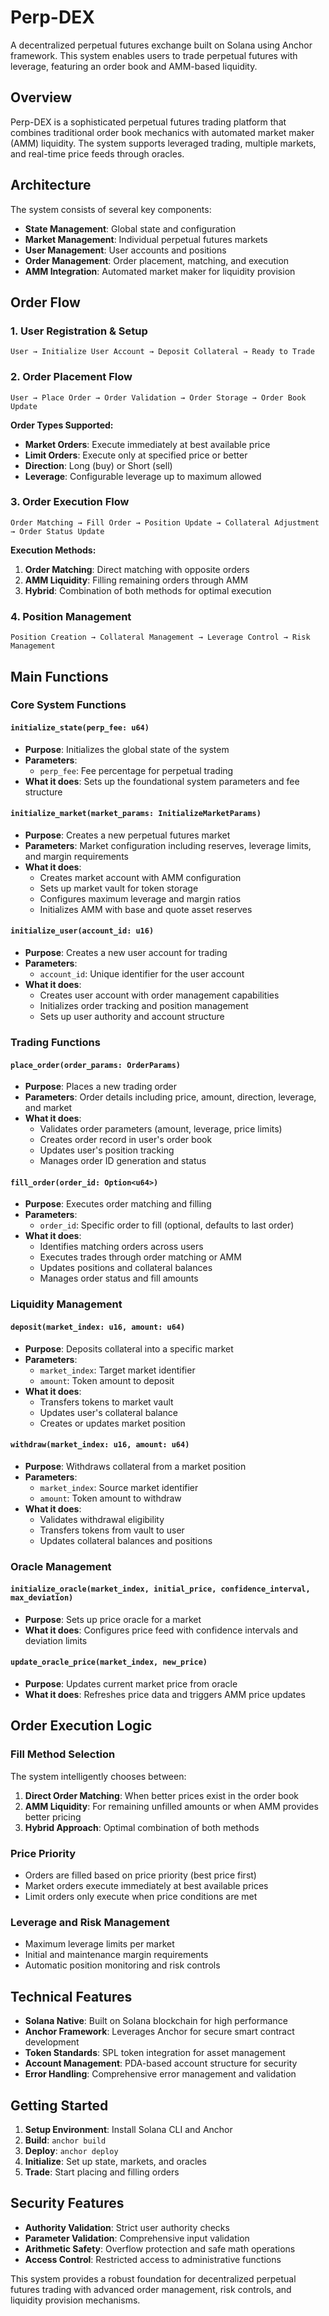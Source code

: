 # Perp-DEX

A decentralized perpetual futures exchange built on Solana using Anchor framework. This system enables users to trade perpetual futures with leverage, featuring an order book and AMM-based liquidity.

## Overview

Perp-DEX is a sophisticated perpetual futures trading platform that combines traditional order book mechanics with automated market maker (AMM) liquidity. The system supports leveraged trading, multiple markets, and real-time price feeds through oracles.

## Architecture

The system consists of several key components:
- **State Management**: Global state and configuration
- **Market Management**: Individual perpetual futures markets
- **User Management**: User accounts and positions
- **Order Management**: Order placement, matching, and execution
- **AMM Integration**: Automated market maker for liquidity provision

## Order Flow

### 1. User Registration & Setup
```
User → Initialize User Account → Deposit Collateral → Ready to Trade
```

### 2. Order Placement Flow
```
User → Place Order → Order Validation → Order Storage → Order Book Update
```

**Order Types Supported:**
- **Market Orders**: Execute immediately at best available price
- **Limit Orders**: Execute only at specified price or better
- **Direction**: Long (buy) or Short (sell)
- **Leverage**: Configurable leverage up to maximum allowed

### 3. Order Execution Flow
```
Order Matching → Fill Order → Position Update → Collateral Adjustment → Order Status Update
```

**Execution Methods:**
1. **Order Matching**: Direct matching with opposite orders
2. **AMM Liquidity**: Filling remaining orders through AMM
3. **Hybrid**: Combination of both methods for optimal execution

### 4. Position Management
```
Position Creation → Collateral Management → Leverage Control → Risk Management
```

## Main Functions

### Core System Functions

#### `initialize_state(perp_fee: u64)`
- **Purpose**: Initializes the global state of the system
- **Parameters**: 
  - `perp_fee`: Fee percentage for perpetual trading
- **What it does**: Sets up the foundational system parameters and fee structure

#### `initialize_market(market_params: InitializeMarketParams)`
- **Purpose**: Creates a new perpetual futures market
- **Parameters**: Market configuration including reserves, leverage limits, and margin requirements
- **What it does**: 
  - Creates market account with AMM configuration
  - Sets up market vault for token storage
  - Configures maximum leverage and margin ratios
  - Initializes AMM with base and quote asset reserves

#### `initialize_user(account_id: u16)`
- **Purpose**: Creates a new user account for trading
- **Parameters**: 
  - `account_id`: Unique identifier for the user account
- **What it does**: 
  - Creates user account with order management capabilities
  - Initializes order tracking and position management
  - Sets up user authority and account structure

### Trading Functions

#### `place_order(order_params: OrderParams)`
- **Purpose**: Places a new trading order
- **Parameters**: Order details including price, amount, direction, leverage, and market
- **What it does**:
  - Validates order parameters (amount, leverage, price limits)
  - Creates order record in user's order book
  - Updates user's position tracking
  - Manages order ID generation and status

#### `fill_order(order_id: Option<u64>)`
- **Purpose**: Executes order matching and filling
- **Parameters**: 
  - `order_id`: Specific order to fill (optional, defaults to last order)
- **What it does**:
  - Identifies matching orders across users
  - Executes trades through order matching or AMM
  - Updates positions and collateral balances
  - Manages order status and fill amounts

### Liquidity Management

#### `deposit(market_index: u16, amount: u64)`
- **Purpose**: Deposits collateral into a specific market
- **Parameters**: 
  - `market_index`: Target market identifier
  - `amount`: Token amount to deposit
- **What it does**:
  - Transfers tokens to market vault
  - Updates user's collateral balance
  - Creates or updates market position

#### `withdraw(market_index: u16, amount: u64)`
- **Purpose**: Withdraws collateral from a market position
- **Parameters**: 
  - `market_index`: Source market identifier
  - `amount`: Token amount to withdraw
- **What it does**:
  - Validates withdrawal eligibility
  - Transfers tokens from vault to user
  - Updates collateral balances and positions

### Oracle Management

#### `initialize_oracle(market_index, initial_price, confidence_interval, max_deviation)`
- **Purpose**: Sets up price oracle for a market
- **What it does**: Configures price feed with confidence intervals and deviation limits

#### `update_oracle_price(market_index, new_price)`
- **Purpose**: Updates current market price from oracle
- **What it does**: Refreshes price data and triggers AMM price updates

## Order Execution Logic

### Fill Method Selection
The system intelligently chooses between:
1. **Direct Order Matching**: When better prices exist in the order book
2. **AMM Liquidity**: For remaining unfilled amounts or when AMM provides better pricing
3. **Hybrid Approach**: Optimal combination of both methods

### Price Priority
- Orders are filled based on price priority (best price first)
- Market orders execute immediately at best available prices
- Limit orders only execute when price conditions are met

### Leverage and Risk Management
- Maximum leverage limits per market
- Initial and maintenance margin requirements
- Automatic position monitoring and risk controls

## Technical Features

- **Solana Native**: Built on Solana blockchain for high performance
- **Anchor Framework**: Leverages Anchor for secure smart contract development
- **Token Standards**: SPL token integration for asset management
- **Account Management**: PDA-based account structure for security
- **Error Handling**: Comprehensive error management and validation

## Getting Started

1. **Setup Environment**: Install Solana CLI and Anchor
2. **Build**: `anchor build`
3. **Deploy**: `anchor deploy`
4. **Initialize**: Set up state, markets, and oracles
5. **Trade**: Start placing and filling orders

## Security Features

- **Authority Validation**: Strict user authority checks
- **Parameter Validation**: Comprehensive input validation
- **Arithmetic Safety**: Overflow protection and safe math operations
- **Access Control**: Restricted access to administrative functions

This system provides a robust foundation for decentralized perpetual futures trading with advanced order management, risk controls, and liquidity provision mechanisms.

